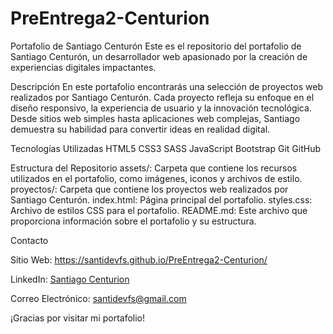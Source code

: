 # PreEntrega2-Centurion
Portafolio de Santiago Centurón
Este es el repositorio del portafolio de Santiago Centurón, un desarrollador web apasionado por la creación de experiencias digitales impactantes.

Descripción
En este portafolio encontrarás una selección de proyectos web realizados por Santiago Centurón. Cada proyecto refleja su enfoque en el diseño responsivo, la experiencia de usuario y la innovación tecnológica. Desde sitios web simples hasta aplicaciones web complejas, Santiago demuestra su habilidad para convertir ideas en realidad digital.

Tecnologías Utilizadas
HTML5
CSS3
SASS
JavaScript
Bootstrap
Git
GitHub

Estructura del Repositorio
assets/: Carpeta que contiene los recursos utilizados en el portafolio, como imágenes, iconos y archivos de estilo.
proyectos/: Carpeta que contiene los proyectos web realizados por Santiago Centurón.
index.html: Página principal del portafolio.
styles.css: Archivo de estilos CSS para el portafolio.
README.md: Este archivo que proporciona información sobre el portafolio y su estructura.

Contacto

Sitio Web: https://santidevfs.github.io/PreEntrega2-Centurion/

LinkedIn: [Santiago Centurion](https://www.linkedin.com/in/santiago-centurion-87babb2b1/)

Correo Electrónico: santidevfs@gmail.com

¡Gracias por visitar mi portafolio! 
